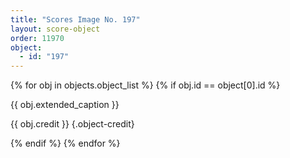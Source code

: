 ```yaml
---
title: "Scores Image No. 197"
layout: score-object
order: 11970
object:
  - id: "197"
---
```


{% for obj in objects.object_list %}
{% if obj.id == object[0].id %}

{{ obj.extended_caption }}

{{ obj.credit }} {.object-credit}

{% endif %}
{% endfor %}
